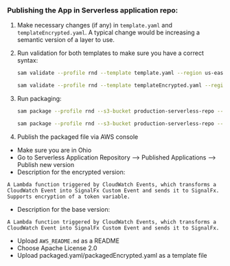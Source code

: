 ### Publishing the App in Serverless application repo:

1. Make necessary changes (if any) in `template.yaml` and `templateEncrypted.yaml`.
A typical change would be increasing a semantic version of a layer to use.

2. Run validation for both templates to make sure you have a correct syntax:
   ```bash
   sam validate --profile rnd --template template.yaml --region us-east-2

   sam validate --profile rnd --template templateEncrypted.yaml --region us-east-2

   ```

3. Run packaging:
   ```bash
   sam package --profile rnd --s3-bucket production-serverless-repo --s3-prefix cloudwatch-event-forwarder --region us-east-2 --template template.yaml --output-template-file packaged.yaml
   
   sam package --profile rnd --s3-bucket production-serverless-repo --s3-prefix cloudwatch-event-forwarder --region us-east-2 --template templateEncrypted.yaml --output-template-file packagedEncrypted.yaml
   ```

4. Publish the packaged file via AWS console
* Make sure you are in Ohio
* Go to Serverless Application Repository --> Published Applications --> Publish new version
* Description for the encrypted version:

`A Lambda function triggered by CloudWatch Events, which transforms a CloudWatch Event into SignalFx Custom Event and sends it to SignalFx. Supports encryption of a token variable.`

* Description for the base version:

`A Lambda function triggered by CloudWatch Events, which transforms a CloudWatch Event into SignalFx Custom Event and sends it to SignalFx.`

* Upload `AWS_README.md` as a README
* Choose Apache License 2.0
* Upload packaged.yaml/packagedEncrypted.yaml as a template file